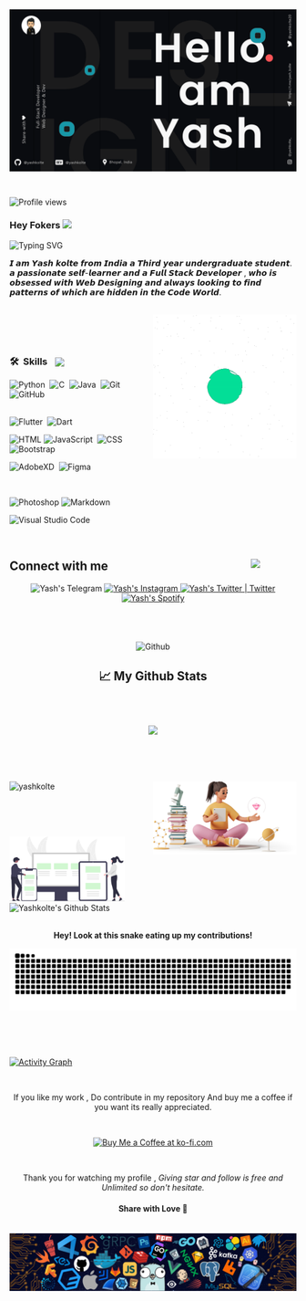 <img max-width="100%" align="center" src="Gitlanding.png" />

&nbsp;
<br>

![Profile views](https://komarev.com/ghpvc/?username=yashkolte&style=plastic)

### Hey Fokers </div><img src="https://media.giphy.com/media/hvRJCLFzcasrR4ia7z/giphy.gif" width="25px">

![Typing SVG](https://readme-typing-svg.herokuapp.com?font=Architects+Daughter&color=EEFFFF&size=30&lines=It's+Yash!;I'm+Full+Stack+Developer...;I'm+Web+Developer;I'm+Android+Developer;)

<p>𝙄 𝙖𝙢 𝙔𝙖𝙨𝙝 𝙠𝙤𝙡𝙩𝙚 𝙛𝙧𝙤𝙢 𝙄𝙣𝙙𝙞𝙖 𝙖 𝙏𝙝𝙞𝙧𝙙 𝙮𝙚𝙖𝙧 𝙪𝙣𝙙𝙚𝙧𝙜𝙧𝙖𝙙𝙪𝙖𝙩𝙚 𝙨𝙩𝙪𝙙𝙚𝙣𝙩.
𝙖 𝙥𝙖𝙨𝙨𝙞𝙤𝙣𝙖𝙩𝙚 𝙨𝙚𝙡𝙛-𝙡𝙚𝙖𝙧𝙣𝙚𝙧 𝙖𝙣𝙙 𝙖 𝙁𝙪𝙡𝙡 𝙎𝙩𝙖𝙘𝙠 𝘿𝙚𝙫𝙚𝙡𝙤𝙥𝙚𝙧  ,
𝙬𝙝𝙤 𝙞𝙨 𝙤𝙗𝙨𝙚𝙨𝙨𝙚𝙙 𝙬𝙞𝙩𝙝 𝙒𝙚𝙗 𝘿𝙚𝙨𝙞𝙜𝙣𝙞𝙣𝙜 𝙖𝙣𝙙 𝙖𝙡𝙬𝙖𝙮𝙨 𝙡𝙤𝙤𝙠𝙞𝙣𝙜 𝙩𝙤 𝙛𝙞𝙣𝙙 𝙥𝙖𝙩𝙩𝙚𝙧𝙣𝙨 𝙤𝙛 𝙬𝙝𝙞𝙘𝙝 𝙖𝙧𝙚 𝙝𝙞𝙙𝙙𝙚𝙣 𝙞𝙣 𝙩𝙝𝙚 𝘾𝙤𝙙𝙚 𝙒𝙤𝙧𝙡𝙙.</p>
<br>

<img width="50%" align="right" alt="Github" src="loadgif.gif" />

<br><br>

### 🛠 &nbsp;Skills <img width="30px" style="margin-left: 10px" align="center" src="https://media2.giphy.com/media/QssGEmpkyEOhBCb7e1/giphy.gif?cid=ecf05e47a0n3gi1bfqntqmob8g9aid1oyj2wr3ds3mg700bl&rid=giphy.gif">

![Python](https://img.shields.io/badge/-Python-05122A?style=flat&logo=python)&nbsp;
![C](https://img.shields.io/badge/-C-05122A?style=flat&logo=C&logoColor=A8B9CC)&nbsp;
![Java](https://img.shields.io/badge/-Java-05122A?style=flat&logo=Java&logoColor=FFA518)&nbsp;
![Git](https://img.shields.io/badge/-Git-05122A?style=flat&logo=git)
![GitHub](https://img.shields.io/badge/-GitHub-05122A?style=flat&logo=github)\
<br>

![Flutter](https://img.shields.io/badge/-Flutter-05122A?style=flat&logo=flutter&logoColor=007ACC)&nbsp;
![Dart](https://img.shields.io/badge/Dart-05122A?style=flat&logo=dart&logoColor=white)&nbsp;

![HTML](https://img.shields.io/badge/-HTML-05122A?style=flat&logo=HTML5)
![JavaScript](https://img.shields.io/badge/-JavaScript-05122A?style=flat&logo=javascript)&nbsp;
![CSS](https://img.shields.io/badge/-CSS-05122A?style=flat&logo=CSS3&logoColor=1572B6)&nbsp;
![Bootstrap](https://img.shields.io/badge/-Bootstrap-05122A?style=flat&logo=bootstrap&logoColor=563D7C)&nbsp;

![AdobeXD](https://img.shields.io/badge/-AdobeXD-05122A?style=flat&logo=adobe-xd)&nbsp;
![Figma](https://img.shields.io/badge/-Figma-05122A?style=flat&logo=figma)&nbsp;

<br>

![Photoshop](https://img.shields.io/badge/-Photoshop-05122A?style=flat&logo=adobe-photoshop)
![Markdown](https://img.shields.io/badge/-Markdown-05122A?style=flat&logo=markdown)&nbsp;
<br>

![Visual Studio Code](https://img.shields.io/badge/-Visual%20Studio%20Code-05122A?style=flat&logo=visual-studio-code&logoColor=007ACC)&nbsp;

<br>

<h2> Connect with me <img align="right" src='https://raw.githubusercontent.com/ShahriarShafin/ShahriarShafin/main/Assets/handshake.gif' width="80px"> </h2>

<div align="center">
<a>
  <img alt="Yash's Telegram" src="https://img.shields.io/badge/Telegram-088cce?style=for-the-badge&logo=telegram&logoColor=white" />
</a>
<a href="https://www.instagram.com/yashkolte_">
  <img alt="Yash's Instagram" src="https://img.shields.io/badge/Instagram-E4405F?style=for-the-badge&logo=instagram&logoColor=white" />
</a>
<a href="https://twitter.com/yashkolte20">
  <img alt="Yash's Twitter | Twitter"src="https://img.shields.io/badge/twitter-24a4f2?style=for-the-badge&logo=twitter&logoColor=white" />
</a>
<a href="https://open.spotify.com/user/31wio6vi4cfier55izkt3awjzfw4">
  <img alt="Yash's Spotify" src="https://img.shields.io/badge/spotify-1db954?style=for-the-badge&logo=spotify&logoColor=white" />
</a>
</div>
<br><br><br>
<br>

<div align="center">
<img width="55%" alt="Github" src="https://raw.githubusercontent.com/onimur/.github/master/.resources/git-header.svg" />
<br>

<h2>📈 My Github Stats</h2>
</div>

<br><br>

<div align="center">
<img src="https://github-readme-streak-stats.herokuapp.com?user=yashkolte&theme=chartreuse-light">
</div>

<br><br><br>

<div align="left">
<img  height="160px" src="https://github-readme-stats.vercel.app/api/top-langs/?username=yashkolte&layout=compact" alt="yashkolte" />
<img height="" align="right" width="50%" src="img3.png" alt="yashkolte" />

<!-- <img width="100%"alt="Github" src="img2.jfif"/> -->
</p>

<br><br><br>

<div align="left">
<img width="40%" alt="Github" src="control2.svg" />
</div>

<img width="50%" src="https://github-readme-stats.vercel.app/api?username=yashkolte&include_all_commits=true&count_private=true&show_icons=true&line_height=30&title_color=7A7ADB&icon_color=2234AE&text_color=D3D3D3&bg_color=0,000000,130F40" alt="Yashkolte's Github Stats"/>

<br>
<br>
<b><p align="center">Hey! Look at this snake eating up my contributions!</p></b>

![snake gif](github-contribution-grid-snake.svg)
<br><br>

<br><br>

<a align="center" href="https://github.com/yashkolte"><img alt="Activity Graph" src="https://activity-graph.herokuapp.com/graph?username=yashkolte&bg_color=00000&color=FFFFFF&line=F85D7F&point=FFFFFF&hide_border=true" /></a>

<br>
<p align="center">If you like my work , Do contribute in my repository And buy me a coffee if you want its really appreciated.</p>
<br>
<p align="center">
<a href='https://ko-fi.com/yashkolte' target='_blank'><img height='36' style='border:0px;height:36px;' src='https://cdn.ko-fi.com/cdn/kofi5.png?v=2' border='0' alt='Buy Me a Coffee at ko-fi.com' /></a></p><br>

<p align="center">Thank you for watching my profile , <i>Giving star and follow is free and Unlimited so don't hesitate.</i></p>
<h4 align="center">Share with Love 💚</h4><br>

<img align="center" src="footer.png">
